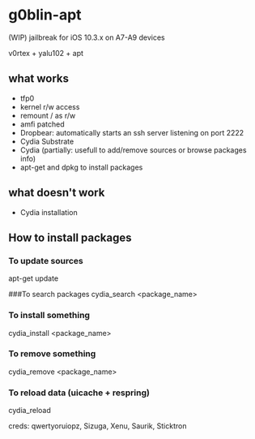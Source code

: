 # g0blin-apt

(WIP) jailbreak for iOS 10.3.x on A7-A9 devices

v0rtex + yalu102 + apt

## what works
- tfp0
- kernel r/w access
- remount / as r/w
- amfi patched
- Dropbear: automatically starts an ssh server listening on port 2222
- Cydia Substrate
- Cydia (partially: usefull to add/remove sources or browse packages info)
- apt-get and dpkg to install packages

## what doesn't work
- Cydia installation

## How to install packages
### To update sources
apt-get update

###To search packages
cydia_search <package_name>

### To install something
cydia_install <package_name>

### To remove something 
cydia_remove <package_name>

### To reload data (uicache + respring)
cydia_reload

creds: qwertyoruiopz, Sizuga, Xenu, Saurik, Sticktron 
